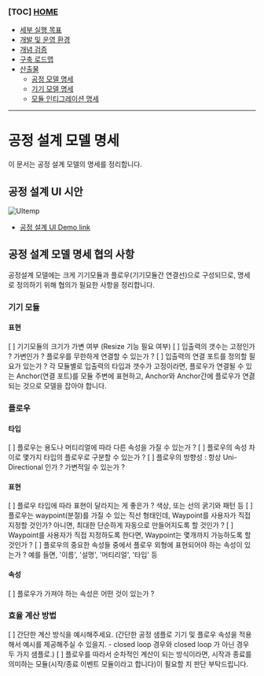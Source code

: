 ### [TOC] [HOME](/docs)

- [세부 실행 목표](/docs/concept.md)
- [개발 및 운영 환경](/docs/devops)
- [개념 검증](/docs/poc)
- [구축 로드맵](/docs/roadmap)
- [산출물](/docs/artifacts)
  - [공정 모델 명세](/docs/artifacts/process-model-spec.md)
  - [기기 모델 명세](/docs/artifacts/device-model-spec.md)
  - [모듈 인티그레이션 명세](/docs/artifacts/module-integration-spec.md)

---

# 공정 설계 모델 명세

이 문서는 공정 설계 모델의 명세를 정리합니다.

## 공정 설계 UI 시안

![UItemp](https://user-images.githubusercontent.com/1257178/127439296-87162915-9dd8-4417-84c9-c8db90a25e9c.png)

- [공정 설계 UI Demo link](https://xd.adobe.com/view/b48de54e-3898-46f9-967f-28eeafef01b7-e1de/)

## 공정 설계 모델 명세 협의 사항

공정설계 모델에는 크게 기기모듈과 플로우(기기모듈간 연결선)으로 구성되므로, 명세로 정의하기 위해 협의가 필요한 사항을 정리합니다.

### **기기 모듈**

#### 표현

[ ] 기기모듈의 크기가 가변 여부 (Resize 기능 필요 여부)
[ ] 입출력의 갯수는 고정인가 ? 가변인가 ? 플로우를 무한하게 연결할 수 있는가 ?
[ ] 입출력의 연결 포트를 정의할 필요가 있는가 ? 각 모듈별로 입출력의 타입과 갯수가 고정이라면, 플로우가 연결될 수 있는 Anchor(연결 포트)를 모듈 주변에 표현하고, Anchor와 Anchor간에 플로우가 연겷되는 것으로 모델을 잡아야 합니다.

### **플로우**

#### 타입

[ ] 플로우는 용도나 머티리얼에 따라 다른 속성을 가질 수 있는가 ?
[ ] 플로우의 속성 차이로 몇가지 타입의 플로우로 구분할 수 있는가 ?
[ ] 플로우의 방향성 : 항상 Uni-Directional 인가 ? 가변적일 수 있는가 ?

#### 표현

[ ] 플로우 타입에 따라 표현이 달라지는 게 좋은가 ? 색상, 또는 선의 굵기와 패턴 등
[ ] 플로우는 waypoint(분절)를 가질 수 있는 직선 형태인데, Waypoint를 사용자가 직접 지정할 것인가? 아니면, 최대한 단순하게 자동으로 만들어지도록 할 것인가 ?
[ ] Waypoint를 사용자가 직접 지정하도록 한다면, Waypoint는 몇개까지 가능하도록 할 것인가 ?
[ ] 플로우의 중요한 속성들 중에서 플로우 외형에 표현되어야 하는 속성이 있는가 ? 예를 들면, '이름', '설명', '머티리얼', '타입' 등

#### 속성

[ ] 플로우가 가져야 하는 속성은 어떤 것이 있는가 ?

### **효율 계산 방법**

[ ] 간단한 계산 방식을 예시해주세요. (간단한 공정 샘플로 기기 및 플로우 속성을 적용해서 예시를 제공해주실 수 있을지. - closed loop 경우와 closed loop 가 아닌 경우 두 가지 샘플로.)
[ ] 플로우를 따라서 순차적인 계산이 되는 방식이라면, 시작과 종료를 의미하는 모듈(시작/종료 이벤트 모듈이라고 합니다)이 필요할 지 판단 부탁드립니다.
